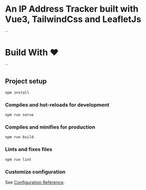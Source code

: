# An IP Address Tracker built with Vue3, TailwindCss and LeafletJs

``

<h1> Build With ❤ </h1>

``

## Project setup

```
npm install
```

### Compiles and hot-reloads for development

```
npm run serve
```

### Compiles and minifies for production

```
npm run build
```

### Lints and fixes files

```
npm run lint
```

### Customize configuration

See [Configuration Reference](https://cli.vuejs.org/config/).
